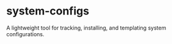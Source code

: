 # system-configs
A lightweight tool for tracking, installing, and templating system configurations.
